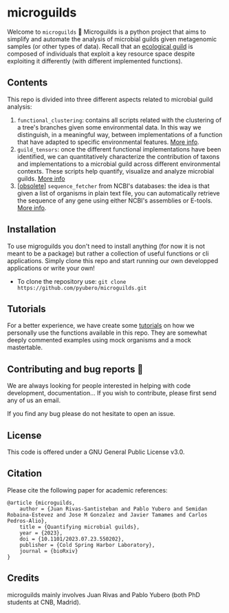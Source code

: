 # microguilds

Welcome to `microguilds` :tada:
Microguilds is a python project that aims to simplify and automate the analysis of microbial guilds given metagenomic samples (or other types of data). Recall that an [ecological guild](https://en.wikipedia.org/wiki/Guild_(ecology)) is composed of individuals that exploit a key resource space despite exploiting it differently (with different implemented functions). 

## Contents
This repo is divided into three different aspects related to microbial guild analysis:

1. `functional_clustering`: contains all scripts related with the clustering of a tree's branches given some environmental data. In this way we distinguish, in a meaningful way, between implementations of a function that have adapted to specific environmental features. [More info](https://github.com/pyubero/uGuilds/tree/main/functional_clustering).
2. `guild_tensors`: once the different functional implementations have been identified, we can quantitatively characterize the contribution of taxons and implementations to a microbial guild across different environmental contexts. These scripts help quantify, visualize and analyze microbial guilds. [More info](https://github.com/pyubero/uGuilds/tree/main/guild_tensors)
3. [[obsolete](https://github.com/pyubero/neutral-drift)] `sequence_fetcher` from NCBI's databases: the idea is that given a list of organisms in plain text file, you can automatically retrieve the sequence of any gene using either NCBI's assemblies or E-tools. [More info](https://github.com/pyubero/uGuilds/tree/main/ncbi_gene_seq_fetcher).


## Installation

To use migroguilds you don't need to install anything (for now it is not meant to be a package) but rather a collection of useful functions or cli applications. Simply clone this repo and start running our own developped applications or write your own!

- To clone the repository use: `git clone https://github.com/pyubero/microguilds.git`

## Tutorials
For a better experience, we have create some [tutorials](https://github.com/pyubero/uGuilds/tree/main/Tutorials) on how we personally use the functions available in this repo. They are somewhat deeply commented examples using mock organisms and a mock mastertable.


## Contributing and bug reports :bug:

We are always looking for people interested in helping with code development, documentation... If you wish to contribute, please first send any of us an email.

If you find any bug please do not hesitate to open an issue.

## License 
This code is offered under a GNU General Public License v3.0. 

## Citation
Please cite the following paper for academic references:

```
@article {microguilds,
	author = {Juan Rivas-Santisteban and Pablo Yubero and Semidan Robaina-Estevez and Jose M Gonzalez and Javier Tamames and Carlos Pedros-Alio},
	title = {Quantifying microbial guilds},
	year = {2023},
	doi = {10.1101/2023.07.23.550202},
	publisher = {Cold Spring Harbor Laboratory},
	journal = {bioRxiv}
}
```

## Credits
microguilds mainly involves Juan Rivas and Pablo Yubero (both PhD students at CNB, Madrid).

